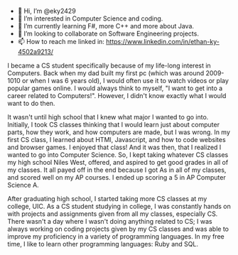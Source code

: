 - 👋 Hi, I’m @eky2429
- 👀 I’m interested in Computer Science and coding.
- 🌱 I’m currently learning F#, more C++ and more about Java.
- 💞️ I’m looking to collaborate on Software Engineering projects.
- 📫 How to reach me linked in: https://www.linkedin.com/in/ethan-ky-4502a9213/

I became a CS student specifically because of my life-long interest in Computers. Back when my dad built my first pc (which was around 2009-1010 or when I was 6 years old), I would often use it to watch videos or play popular games online. I would always think to myself, "I want to get into a career related to Computers!". However, I didn't know exactly what I would want to do then.

It wasn't until high school that I knew what major I wanted to go into. Initially, I took CS classes thinking that I would learn just about computer parts, how they work, and how computers are made, but I was wrong. In my first CS class, I learned about HTMl, Javascript, and how to code websites and browser games. I enjoyed that class! And it was then, that I realized I wanted to go into Computer Science. So, I kept taking whatever CS classes my high school Niles West, offered, and aspired to get good grades in all of my classes. It all payed off in the end because I got As in all of my classes, and scored well on my AP courses. I ended up scoring a 5 in AP Computer Science A.

After graduating high school, I started taking more CS classes at my college, UIC. As a CS student studying in college, I was constantly hands on with projects and assignments given from all my classes, especially CS. There wasn't a day where I wasn't doing anything related to CS; I was always working on coding projects given by my CS classes and was able to improve my proficiency in a variety of programming languages. In my free time, I like to learn other programming languages: Ruby and SQL.

<!---
eky2429/eky2429 is a ✨ special ✨ repository because its `README.md` (this file) appears on your GitHub profile.
You can click the Preview link to take a look at your changes.
--->
